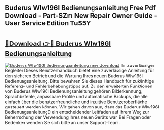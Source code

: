 ## Buderus Wlw196I Bedienungsanleitung Free Pdf Download - Part-SZm New Repair Owner Guide - User Service Edition TuS5Y

# <h2><a href="http://df5q0yw.blite.top/?on=Buderus+Wlw196I+Bedienungsanleitung">🔗Download 👉🔴 Buderus Wlw196I Bedienungsanleitung</a></h2>

[![Buderus Wlw196I Bedienungsanleitung new download](https://i.imgur.com/lujVjoI.png)](http://df5q0yw.blite.top/?on=Buderus+Wlw196I+Bedienungsanleitung)
Ihr zuverlässiger Begleiter Dieses Benutzerhandbuch bietet eine zuverlässige Anleitung für den sicheren Betrieb und die Wartung Ihres neuen Buderus Wlw196I Bedienungsanleitung. Bitte bewahren Sie dieses Handbuch für zukünftige Referenz- und Fehlerbehebungstipps auf. Zu den erweiterten Funktionen von Buderus Wlw196I Bedienungsanleitung gehören Bilderkennung, Sprachbefehle, anpassbare Profile und automatische Backups, die alle einfach über die benutzerfreundliche und intuitive Benutzeroberfläche gesteuert werden können. Wir gehen davon aus, dass das Buderus Wlw196I BedienungsanleitungD ein entscheidender Leitfaden auf Ihrem Weg zur Beherrschung der Verwendung Ihres neuen Geräts war. Bei Fragen oder Bedenken wenden Sie sich bitte an unser Support-Team.
